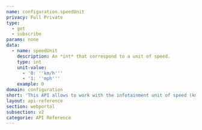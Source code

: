 ```yaml
---
name: configuration.speedUnit
privacy: Full Private
type:
  - get
  - subscribe
params: none
data:
  - name: speedUnit
    description: An *int* that correspond to a unit of speed.
    type: int
    unit-value:
      - '0: ''km/h'''
      - '1: ''mph'''
    example: 0
domain: configuration
short: 'This API allows to work with the infotainment unit of speed (km/h, MPH).'
layout: api-reference
section: webportal
subsection: v2
categorie: API Reference
---
```


